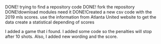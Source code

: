 DONE! trying to find a repository code 
DONE! fork the repository
DONE!download modules need it
DONE!Created a new csv code with the 2019 mls scores.
use the information from Atlanta United website to get the data
create a statistical depending of scores

I added a game that i found. I added some code so the penalties will stop after 10 shots. Also, I added new wording and the score.

